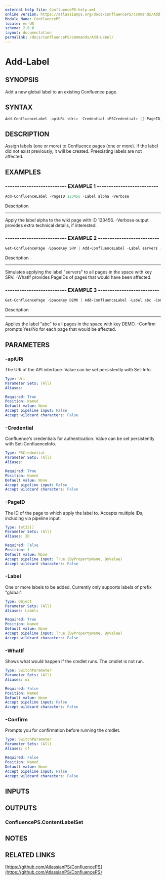 ```yaml
---
external help file: ConfluencePS-help.xml
online version: https://atlassianps.org/docs/ConfluencePS/commands/Add-Label/
Module Name: ConfluencePS
locale: en-US
schema: 2.0.0
layout: documentation
permalink: /docs/ConfluencePS/commands/Add-Label/
---
```


# Add-Label

## SYNOPSIS
Add a new global label to an existing Confluence page.

## SYNTAX

```powershell
Add-ConfluenceLabel -apiURi <Uri> -Credential <PSCredential> [[-PageID] <Int32[]>] -Label <Object> [-WhatIf] [-Confirm]
```

## DESCRIPTION
Assign labels (one or more) to Confluence pages (one or more).
If the label did not exist previously, it will be created.
Preexisting labels are not affected.

## EXAMPLES

### -------------------------- EXAMPLE 1 --------------------------
```powershell
Add-ConfluenceLabel -PageID 123456 -Label alpha -Verbose
```

Description

-----------

Apply the label alpha to the wiki page with ID 123456.
-Verbose output provides extra technical details, if interested.

### -------------------------- EXAMPLE 2 --------------------------

```powershell
Get-ConfluencePage -SpaceKey SRV | Add-ConfluenceLabel -Label servers -WhatIf
```

Description

-----------

Simulates applying the label "servers" to all pages in the space with key SRV.
-WhatIf provides PageIDs of pages that would have been affected.

### -------------------------- EXAMPLE 3 --------------------------

```powershell
Get-ConfluencePage -SpaceKey DEMO | Add-ConfluenceLabel -Label abc -Confirm
```

Description

-----------

Applies the label "abc" to all pages in the space with key DEMO.
-Confirm prompts Yes/No for each page that would be affected.

## PARAMETERS

### -apiURi
The URi of the API interface.
Value can be set persistently with Set-Info.

```yaml
Type: Uri
Parameter Sets: (All)
Aliases:

Required: True
Position: Named
Default value: None
Accept pipeline input: False
Accept wildcard characters: False
```

### -Credential
Confluence's credentials for authentication.
Value can be set persistently with Set-ConfluenceInfo.

```yaml
Type: PSCredential
Parameter Sets: (All)
Aliases:

Required: True
Position: Named
Default value: None
Accept pipeline input: False
Accept wildcard characters: False
```

### -PageID
The ID of the page to which apply the label to.
Accepts multiple IDs, including via pipeline input.

```yaml
Type: Int32[]
Parameter Sets: (All)
Aliases: ID

Required: False
Position: 1
Default value: None
Accept pipeline input: True (ByPropertyName, ByValue)
Accept wildcard characters: False
```

### -Label
One or more labels to be added.
Currently only supports labels of prefix "global".

```yaml
Type: Object
Parameter Sets: (All)
Aliases: Labels

Required: True
Position: Named
Default value: None
Accept pipeline input: True (ByPropertyName, ByValue)
Accept wildcard characters: False
```

### -WhatIf
Shows what would happen if the cmdlet runs.
The cmdlet is not run.

```yaml
Type: SwitchParameter
Parameter Sets: (All)
Aliases: wi

Required: False
Position: Named
Default value: None
Accept pipeline input: False
Accept wildcard characters: False
```

### -Confirm
Prompts you for confirmation before running the cmdlet.

```yaml
Type: SwitchParameter
Parameter Sets: (All)
Aliases: cf

Required: False
Position: Named
Default value: None
Accept pipeline input: False
Accept wildcard characters: False
```

## INPUTS

## OUTPUTS

### ConfluencePS.ContentLabelSet

## NOTES

## RELATED LINKS

[https://github.com/AtlassianPS/ConfluencePS](https://github.com/AtlassianPS/ConfluencePS)
